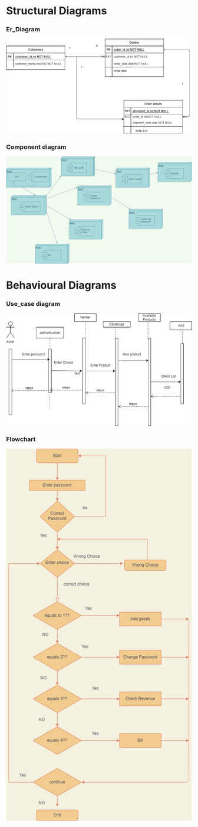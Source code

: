 # Structural Diagrams #
### Er_Diagram ###
 ![Er_diadgram](https://github.com/PranithAlva/M1_BillingSystem/blob/main/images/er.png)
### Component diagram ### 
 ![Component_diagram](https://github.com/PranithAlva/M1_BillingSystem/blob/main/images/component.png)

# Behavioural Diagrams #
### Use_case diagram ###
![use_case](https://github.com/PranithAlva/M1_BillingSystem/blob/main/images/sequence.png)
### Flowchart ###
 ![Flowchart](https://github.com/PranithAlva/M1_BillingSystem/blob/main/images/flowchart.png)

